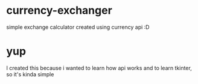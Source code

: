 # currency-exchanger
simple exchange calculator created using currency api :D
# yup
I created this because i wanted to learn how api works and to learn tkinter, so it's kinda simple
